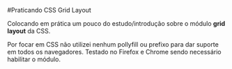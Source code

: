 #Praticando CSS Grid Layout

Colocando em prática um pouco do estudo/introdução sobre o módulo **grid layout** da CSS.

Por focar em CSS não utilizei nenhum pollyfill ou prefixo para dar suporte em todos os navegadores. Testado no Firefox e Chrome sendo necessário habilitar o módulo.